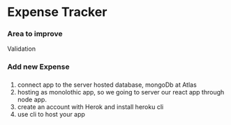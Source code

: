 # Expense Tracker

### Area to improve

Validation

### Add new Expense

###

1. connect app to the server hosted database, mongoDb at Atlas
2. hosting as monolothic app, so we going to server our react app through node app.
3. create an account with Herok and install heroku cli
4. use cli to host your app

